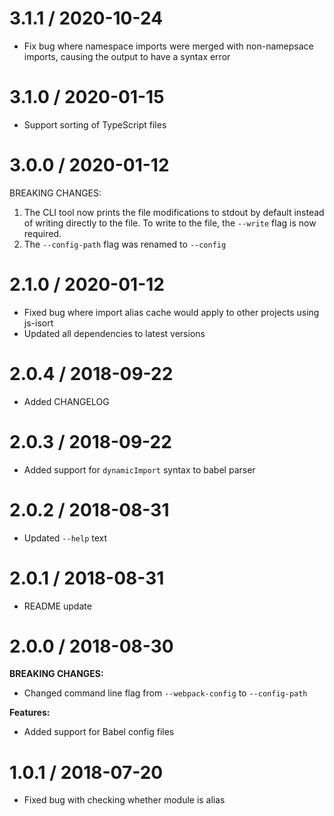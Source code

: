 # 3.1.1 / 2020-10-24

- Fix bug where namespace imports were merged with non-namepsace imports, causing the output to have a syntax error

# 3.1.0 / 2020-01-15

- Support sorting of TypeScript files

# 3.0.0 / 2020-01-12

BREAKING CHANGES:

1. The CLI tool now prints the file modifications to stdout by default instead of writing directly to the file. To write to the file, the `--write` flag is now required.
2. The `--config-path` flag was renamed to `--config`

# 2.1.0 / 2020-01-12

- Fixed bug where import alias cache would apply to other projects using js-isort
- Updated all dependencies to latest versions

# 2.0.4 / 2018-09-22

- Added CHANGELOG

# 2.0.3 / 2018-09-22

- Added support for `dynamicImport` syntax to babel parser

# 2.0.2 / 2018-08-31

- Updated `--help` text

# 2.0.1 / 2018-08-31

- README update

# 2.0.0 / 2018-08-30

**BREAKING CHANGES:**

- Changed command line flag from `--webpack-config` to `--config-path`

**Features:**

- Added support for Babel config files

# 1.0.1 / 2018-07-20

- Fixed bug with checking whether module is alias
